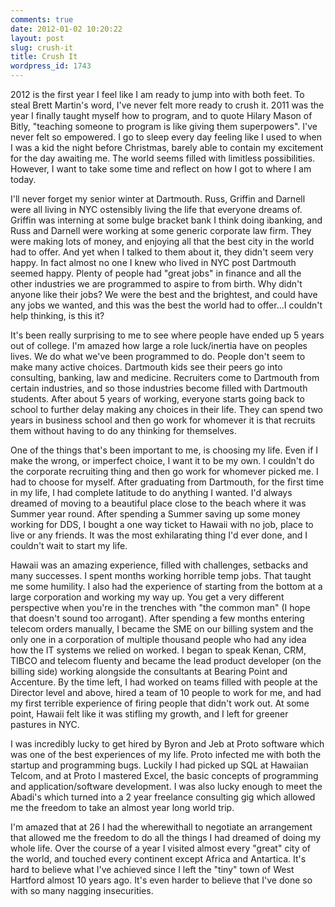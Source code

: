 ```yaml
---
comments: true
date: 2012-01-02 10:20:22
layout: post
slug: crush-it
title: Crush It
wordpress_id: 1743
---
```


2012 is the first year I feel like I am ready to jump into with both feet. To steal Brett Martin's word, I've never felt more ready to crush it. 2011 was the year I finally taught myself how to program, and to quote Hilary Mason of Bitly, "teaching someone to program is like giving them superpowers". I've never felt so empowered. I go to sleep every day feeling like I used to when I was a kid the night before Christmas, barely able to contain my excitement for the day awaiting me. The world seems filled with limitless possibilities. However, I want to take some time and reflect on how I got to where I am today.
<!--more-->
I'll never forget my senior winter at Dartmouth. Russ, Griffin and Darnell were all living in NYC ostensibly living the life that everyone dreams of. Griffin was interning at some bulge bracket bank I think doing ibanking, and Russ and Darnell were working at some generic corporate law firm. They were making lots of money, and enjoying all that the best city in the world had to offer. And yet when I talked to them about it, they didn't seem very happy. In fact almost no one I knew who lived in NYC post Dartmouth seemed happy. Plenty of people had "great jobs" in finance and all the other industries we are programmed to aspire to from birth. Why didn't anyone like their jobs? We were the best and the brightest, and could have any jobs we wanted, and this was the best the world had to offer...I couldn't help thinking, is this it?

It's been really surprising to me to see where people have ended up 5 years out of college. I'm amazed how large a role luck/inertia have on peoples lives. We do what we've been programmed to do. People don't seem to make many active choices. Dartmouth kids see their peers go into consulting, banking, law and medicine. Recruiters come to Dartmouth from certain industries, and so those industries become filled with Dartmouth students. After about 5 years of working, everyone starts going back to school to further delay making any choices in their life. They can spend two years in business school and then go work for whomever it is that recruits them without having to do any thinking for themselves.

One of the things that's been important to me, is choosing my life. Even if I make the wrong, or imperfect choice, I want it to be my own. I couldn't do the corporate recruiting thing and then go work for whomever picked me. I had to choose for myself. After graduating from Dartmouth, for the first time in my life, I had complete latitude to do anything I wanted. I'd always dreamed of moving to a beautiful place close to the beach where it was Summer year round. After spending a Summer saving up some money working for DDS, I bought a one way ticket to Hawaii with no job, place to live or any friends. It was the most exhilarating thing I'd ever done, and I couldn't wait to start my life.

Hawaii was an amazing experience, filled with challenges, setbacks and many successes. I spent months working horrible temp jobs. That taught me some humility. I also had the experience of starting from the bottom at a large corporation and working my way up. You get a very different perspective when you're in the trenches with "the common man" (I hope that doesn't sound too arrogant). After spending a few months entering telecom orders manually, I became the SME on our billing system and the only one in a corporation of multiple thousand people who had any idea how the IT systems we relied on worked. I began to speak Kenan, CRM, TIBCO and telecom fluenty and became the lead product developer (on the billing side) working alongside the consultants at Bearing Point and Accenture. By the time left, I had worked on teams filled with people at the Director level and above, hired a team of 10 people to work for me, and had my first terrible experience of firing people that didn't work out. At some point, Hawaii felt like it was stifling my growth, and I left for greener pastures in NYC.

I was incredibly lucky to get hired by Byron and Jeb at Proto software which was one of the best experiences of my life. Proto infected me with both the startup and programming bugs. Luckily I had picked up SQL at Hawaiian Telcom, and at Proto I mastered Excel, the basic concepts of programming and application/software development. I was also lucky enough to meet the Abadi's which turned into a 2 year freelance consulting gig which allowed me the freedom to take an almost year long world trip.

I'm amazed that at 26 I had the wherewithall to negotiate an arrangement that allowed me the freedom to do all the things I had dreamed of doing my whole life. Over the course of a year I visited almost every "great" city of the world, and touched every continent except Africa and Antartica. It's hard to believe what I've achieved since I left the "tiny" town of West Hartford almost 10 years ago. It's even harder to believe that I've done so with so many nagging insecurities.
